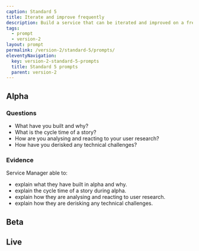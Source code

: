 ```yaml
---
caption: Standard 5
title: Iterate and improve frequently
description: Build a service that can be iterated and improved on a frequent basis and make sure that you have the capacity, resources and technical flexibility to do so.
tags:
  - prompt
  - version-2
layout: prompt
permalink: /version-2/standard-5/prompts/
eleventyNavigation:
  key: version-2-standard-5-prompts
  title: Standard 5 prompts
  parent: version-2
---
```


## Alpha

### Questions

- What have you built and why?
- What is the cycle time of a story?
- How are you analysing and reacting to your user research?
- How have you derisked any technical challenges?

### Evidence

Service Manager able to:

- explain what they have built in alpha and why.
- explain the cycle time of a story during alpha.
- explain how they are analysing and reacting to user research.
- explain how they are derisking any technical challenges.

## Beta

## Live
